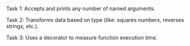 Task 1: Accepts and prints any number of named arguments.

Task 2: Transforms data based on type (like: squares numbers, reverses strings, etc.).

Task 3: Uses a decorator to measure function execution time.
